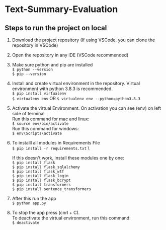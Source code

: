 # Text-Summary-Evaluation

## Steps to run the project on local

1. Download the project repository (If using VSCode, you can clone the repository in VSCode)

2. Open the repository in any IDE (VSCode recommended)

3. Make sure python and pip are installed \
    `$ python --version` \
    `$ pip --version` 

4. Install and create virtual environment in the repository. Virtual environment with python 3.8.3 is recommended. \
	`$ pip install virtualenv` \
	`$ virtualenv env` OR `$ virtualenv env --python=python3.8.3`

5. Activate the virtual Environment. On activation you can see (env) on left side of terminal. \
    Run this command for mac and linux: \
	`$ source env/bin/activate`  \
    Run this command for windows: \
    `$ env\Scripts\activate`

6. To installl all modules in Requirements File	\
	`$ pip install -r requirements.txt` \
   
   If this doesn't work, install these modules one by one: \
   `$ pip install flask` \
   `$ pip install flask_sqlalchemy` \
   `$ pip install flask_wtf` \
   `$ pip install flask_login` \
   `$ pip install flask_bcrypt` \
   `$ pip install transformers` \
   `$ pip install sentence_transformers`

7. After this run the app \
    `$ python app.py`

8. To stop the app press (cnrl + C). \
   To deactivate the virtual environment, run this command: \
    `$ deactivate`
